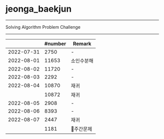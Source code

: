 # jeonga_baekjun

---

Solving Algorithm Problem Challenge

---

|            | #number | Remark |
| ---------- | ------- | ------ |
| 2022-07-31 | 2750    | -      |
| 2022-08-01 | 11653   | 소인수분해  |
| 2022-08-02 | 11720   | -      |
| 2022-08-03 | 2292    | -      |
| 2022-08-04 | 10870   | 재귀     |
|            | 10872   | 재귀     |
| 2022-08-05 | 2908    | -      |
| 2022-08-06 | 8393    | -      |
| 2022-08-07 | 2447    | 재귀     |
|            | 1181    | 🌱주간문제 |
